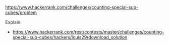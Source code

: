 https://www.hackerrank.com/challenges/counting-special-sub-cubes/problem

Explain:

- https://www.hackerrank.com/rest/contests/master/challenges/counting-special-sub-cubes/hackers/louis29/download_solution
